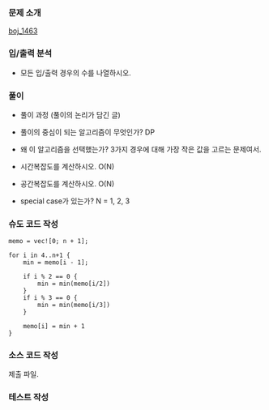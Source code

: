 ### 문제 소개
[boj_1463](https://www.acmicpc.net/problem/1463)

### 입/출력 분석
- 모든 입/출력 경우의 수를 나열하시오.

### 풀이
- 풀이 과정 (풀이의 논리가 담긴 글)

- 풀이의 중심이 되는 알고리즘이 무엇인가?
DP

- 왜 이 알고리즘을 선택했는가?
3가지 경우에 대해 가장 작은 값을 고르는 문제여서.

- 시간복잡도를 계산하시오.
O(N)

- 공간복잡도를 계산하시오.
O(N)

- special case가 있는가?
N = 1, 2, 3

### 슈도 코드 작성
```
memo = vec![0; n + 1];

for i in 4..n+1 {
	min = memo[i - 1];

	if i % 2 == 0 {
		min = min(memo[i/2])
	}
	if i % 3 == 0 {
		min = min(memo[i/3])
	}

	memo[i] = min + 1
}
```
### 소스 코드 작성
제출 파일.

### 테스트 작성
